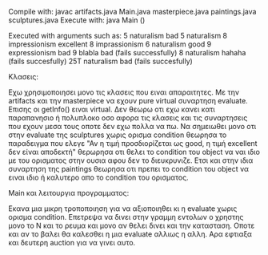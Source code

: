 Compile with: javac artifacts.java Main.java masterpiece.java paintings.java sculptures.java
Execute with: java Main <arg1> <arg2> (<arg3>)

Executed with arguments such as: 
    5 naturalism bad
    5 naturalism
    8 impressionism excellent
    8 imprassionism
    6 naturalism good
    9 expressionism bad
    9 blabla bad (fails successfully)
    8 naturalism hahaha (fails succesfully)
    25T naturalism bad (fails succesfully)

Κλασεις:

Εχω χρησιμοποιησει μονο τις κλασεις που ειναι απαραιτητες. Με την artifacts και την masterpiece να εχουν pure virtual συναρτηση evaluate. Επισης οι getInfo() ειναι virtual. Δεν θεωρω οτι εχω κανει κατι παραπανησιο ή πολυπλοκο οσο αφορα τις κλασεις και τις συναρτησεις που εχουν μεσα τους οποτε δεν εχω πολλα να πω. Να σημειωθει μονο οτι στην evaluate της sculptures χωρις ορισμα condition θεωρησα το παραδειγμα που ελεγε "Αν η τιμή προσδιορίζεται ως good, η τιμή excellent δεν είναι αποδεκτή" θερωρησα οτι θελει το condition του object να ναι ιδιο με του ορισματος στην ουσια αφου δεν το διευκρυνιζε. Ετσι και στην ιδια συναρτηση της paintings θεωρησα οτι πρεπει το condition του object να ειναι ιδιο ή καλυτερο απο το condition του ορισματος.

Main και λειτουργια προγραμματος:

Εκανα μια μικρη τροποποιηση για να αξιοποιηθει κι η evaluate χωρις ορισμα condition. Επετρεψα να δινει στην γραμμη εντολων ο χρηστης μονο το Ν και το ρευμα και μονο αν θελει δινει και την κατασταση. Οποτε και αν το βαλει θα καλεσθει η μια evaluate αλλιως η αλλη. Αρα εφτιαξα και δευτερη auction για να γινει αυτο.